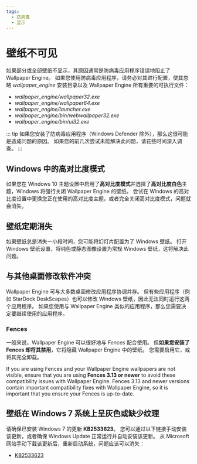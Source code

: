 ```yaml
---
tags:
  - 防病毒
  - 显示
---
```


# 壁纸不可见

如果部分或全部壁纸不显示，其原因通常是防病毒应用程序错误地阻止了 Wallpaper Engine。 如果您使用防病毒应用程序，请务必对其进行配置，使其忽略 *wallpaper_engine* 安装目录以及 Wallpaper Engine 所有重要的可执行文件：

* *wallpaper_engine/wallpaper32.exe*
* *wallpaper_engine/wallpaper64.exe*
* *wallpaper_engine/launcher.exe*
* *wallpaper_engine/bin/webwallpaper32.exe*
* *wallpaper_engine/bin/ui32.exe*

::: tip
如果您安装了防病毒应用程序（Windows Defender 除外），那么这很可能是造成问题的原因。 如果您的前几次尝试未能解决此问题，请花些时间深入调查。
:::

## Windows 中的高对比度模式

如果您在 Windows 10 主题设置中启用了**高对比度模式**并选择了**高对比度白色**主题，Windows 将强行关闭 Wallpaper Engine 的壁纸。 尝试在 Windows 的高对比度设置中更换您正在使用的高对比度主题，或者完全关闭高对比度模式，问题就会消失。

## 壁纸定期消失

如果壁纸总是消失一小段时间，您可能将幻灯片配置为了 Windows 壁纸。 打开 Windows 壁纸设置，将纯色或静态图像设置为常规 Windows 壁纸，这将解决此问题。

## 与其他桌面修改软件冲突

Wallpaper Engine 可与大多数桌面修改应用程序协调并存。 但有些应用程序（例如 StarDock DeskScapes）也可以修改 Windows 壁纸，因此无法同时运行这两个应用程序。 如果您使用与 Wallpaper Engine 类似的应用程序，那么您需要决定要继续使用的应用程序。

### Fences

一般来说，Wallpaper Engine 可以很好地与 *Fences* 配合使用。 但**如果您安装了 Fences 却将其禁用**，它将隐藏 Wallpaper Engine 中的壁纸。 您需要启用它，或将其完全卸载。

If you are using Fences and your Wallpaper Engine wallpapers are not visible, ensure that you are using **Fences 3.13 or newer** to avoid these compatibility issues with Wallpaper Engine. Fences 3.13 and newer versions contain important compatibility fixes with Wallpaper Engine, so it is important that you ensure your Fences is up-to-date.

## 壁纸在 Windows 7 系统上呈灰色或缺少纹理

请确保已安装 Windows 7 的更新 **KB2533623**。 您可以通过以下链接手动安装该更新，或者确保 Windows Update 正常运行并自动安装该更新。 从 Microsoft 网站手动下载该更新后，重新启动系统，问题应该可以消失：

* [KB2533623](https://support.microsoft.com/zh-cn/help/2533623/microsoft-security-advisory-insecure-library-loading-could-allow-remot)